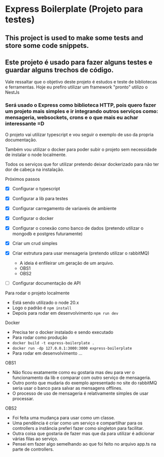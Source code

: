 # Express Boilerplate (Projeto para testes)

## This project is used to make some tests and store some code snippets.
## Este projeto é usado para fazer alguns testes e guardar alguns trechos de código.

Vale ressaltar que o objetivo deste projeto é estudos e teste de bibliotecas e ferramentas.
Hoje eu prefiro utilizar um framework "pronto" utilizo o NestJs


### Será usado o Express como biblioteca HTTP, pois quero fazer um projeto mais simples e ir integrando outros serviços como: mensageria, websockets, crons e o que mais eu achar interessante =D

O projeto vai utilizar typescript e vou seguir o exemplo de uso da propria documentação.

Também vou utilizar o docker para poder subir o projeto sem necessidade de instalar o node localmente.

Todos os serviços que for utilizar pretendo deixar dockerizado para não ter dor de cabeça na instalação.

Próximos passos

- [X] Configurar o typescript
- [X] Configurar a lib para testes
- [X] Configurar carregamento de variaveis de ambiente
- [X] Configurar o docker
- [X] Configurar o conexão como banco de dados (pretendo utilizar o mongodb e postgres futuramente)
- [X] Criar um crud simples
- [X] Criar estrutura para usar mensageria (pretendo utilizar o rabbitMQ)
    - A ideia é enfileirar um geração de um arquivo.
    - OBS1
    - OBS2
- [ ] Configurar documentação de API 



Para rodar o projeto localmente
 - Está sendo utilizado o node 20.x
 - Logo o padrão é `npm install`
 - Depois para rodar em desenvolvimento `npm run dev`



Docker 
 - Precisa ter o docker instalado e sendo executado
 - Para rodar como produção
 - `docker build -t express-boilerplate .`
 - `docker run -dp 127.0.0.1:3000:3000 express-boilerplate`
 - Para rodar em desenvolvimento ...


OBS1 
 - Não ficou exatamente como eu gostaria mas deu para ver o funcionamento da lib e comparar com outro serviço de mensageria.
 - Outro ponto que mudaria do exemplo apresentado no site do rabbitMQ seria usar o banco para salvar as mensagens offlines.
 - O processo de uso de mensageria é relativamente simples de usar processar.

OBS2
 - Foi feita uma mudança para usar como um classe.
 - Uma pendência é criar como um serviço e compartilhar para os controllers a instância preferi fazer como singleton para facilitar.
 - Outra coisa que gostaria de fazer mas que da para utilizar é adicionar várias filas ao serviço.
 - Pensei em fazer algo semelhando ao que foi feito no arquivo app.ts na parte de controllers.
